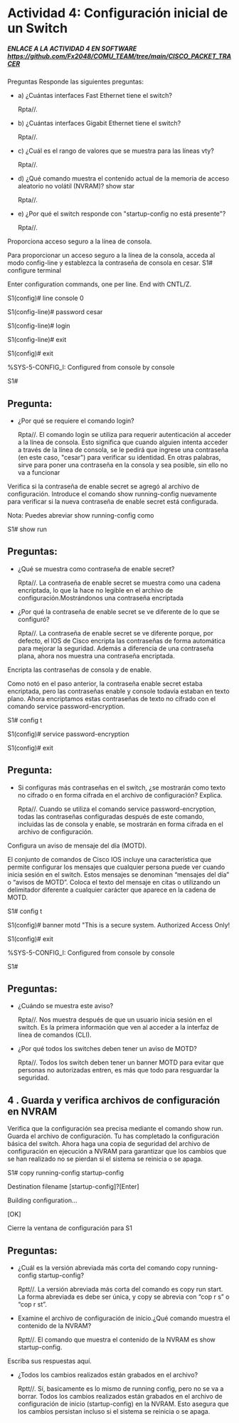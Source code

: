 # Actividad 4: Configuración inicial de un Switch
##### ENLACE A LA ACTIVIDAD 4 EN SOFTWARE https://github.com/Fx2048/COMU_TEAM/tree/main/CISCO_PACKET_TRACER

Preguntas
Responde las siguientes preguntas:
- a) ¿Cuántas interfaces Fast Ethernet tiene el switch?

  Rpta//.
- b) ¿Cuántas interfaces Gigabit Ethernet tiene el switch?

  Rpta//.
- c) ¿Cuál es el rango de valores que se muestra para las líneas vty?

  Rpta//.
- d) ¿Qué comando muestra el contenido actual de la memoria de acceso aleatorio no volátil
(NVRAM)? show star

  Rpta//.
- e) ¿Por qué el switch responde con "startup-config no está presente"?

  Rpta//.

Proporciona acceso seguro a la línea de consola.

Para proporcionar un acceso seguro a la línea de la consola, acceda al modo config-line y establezca la contraseña de consola en cesar.
S1# configure terminal

Enter configuration commands, one per line. End with CNTL/Z.

S1(config)# line console 0

S1(config-line)# password cesar

S1(config-line)# login

S1(config-line)# exit

S1(config)# exit

%SYS-5-CONFIG_I: Configured from console by console

S1#

## Pregunta:

- ¿Por qué se requiere el comando login?

  Rpta//. El comando login se utiliza para requerir autenticación al acceder a la línea de consola. Esto significa que cuando alguien intenta acceder a través de la línea de consola, se le pedirá que ingrese una contraseña (en este caso, "cesar") para verificar su identidad. En otras palabras, sirve para poner una contraseña en la consola y sea posible, sin ello no va a funcionar


Verifica si la contraseña de enable secret se agregó al archivo de configuración.
Introduce el comando show running-config nuevamente para verificar si la nueva contraseña de
enable secret está configurada.

Nota: Puedes abreviar show running-config como

S1# show run

## Preguntas:
- ¿Qué se muestra como contraseña de enable secret?

  Rpta//. La contraseña de enable secret se muestra como una cadena encriptada, lo que la hace no legible en el archivo de configuración.Mostrándonos una contraseña encriptada
- ¿Por qué la contraseña de enable secret se ve diferente de lo que se configuró?

  Rpta//. La contraseña de enable secret se ve diferente porque, por defecto, el IOS de Cisco encripta las contraseñas de forma automática para mejorar la seguridad. Además a diferencia de una contraseña plana, ahora nos muestra una contraseña encriptada.
 
Encripta las contraseñas de consola y de enable.

Como notó en el paso anterior, la contraseña enable secret estaba encriptada, pero las contraseñas
enable y console todavía estaban en texto plano. Ahora encriptamos estas contraseñas de texto no
cifrado con el comando service password-encryption.

S1# config t

S1(config)# service password-encryption

S1(config)# exit

## Pregunta:
- Si configuras más contraseñas en el switch, ¿se mostrarán como texto no cifrado o en forma cifrada
en el archivo de configuración? Explica.

  Rpta//. Cuando se utiliza el comando service password-encryption, todas las contraseñas configuradas después de este comando, incluidas las de consola y enable, se mostrarán en forma cifrada en el archivo de configuración.


Configura un aviso de mensaje del día (MOTD).

El conjunto de comandos de Cisco IOS incluye una característica que permite configurar los
mensajes que cualquier persona puede ver cuando inicia sesión en el switch. Estos mensajes se
denominan “mensajes del día” o “avisos de MOTD”. Coloca el texto del mensaje en citas o utilizando
un delimitador diferente a cualquier carácter que aparece en la cadena de MOTD.

S1# config t

S1(config)# banner motd "This is a secure system. Authorized Access Only!

S1(config)# exit

%SYS-5-CONFIG_I: Configured from console by console

S1#

## Preguntas:
- ¿Cuándo se muestra este aviso?

  Rpta//. Nos muestra después de que un usuario inicia sesión en el switch. Es la primera información que ven al acceder a la interfaz de línea de comandos (CLI).
- ¿Por qué todos los switches deben tener un aviso de MOTD?

   Rpta//. Todos los switch deben tener un banner MOTD para evitar que personas no autorizadas entren, es más que todo para resguardar la seguridad.
## 4 . Guarda y verifica archivos de configuración en NVRAM

Verifica que la configuración sea precisa mediante el comando show run.
Guarda el archivo de configuración. Tu has completado la configuración básica del switch. Ahora
haga una copia de seguridad del archivo de configuración en ejecución a NVRAM para garantizar
que los cambios que se han realizado no se pierdan si el sistema se reinicia o se apaga.

S1# copy running-config startup-config

Destination filename [startup-config]?[Enter]

Building configuration...

[OK]

Cierre la ventana de configuración para S1

## Preguntas:
- ¿Cuál es la versión abreviada más corta del comando copy running-config startup-config?

  Rptt//. La versión abreviada más corta del comando es copy run start. La forma abreviada es debe ser única, y copy se abrevia con “cop r s” o “cop r st”.
- Examine el archivo de configuración de inicio.¿Qué comando muestra el contenido de la NVRAM?

  Rptt//. El comando que muestra el contenido de la NVRAM es show startup-config.

Escriba sus respuestas aquí.
- ¿Todos los cambios realizados están grabados en el archivo?

  Rptt//. Sí, basicamente es lo mismo de running config, pero no se va a borrar. Todos los cambios realizados están grabados en el archivo de configuración de inicio (startup-config) en la NVRAM. Esto asegura que los cambios persistan incluso si el sistema se reinicia o se apaga.
 
